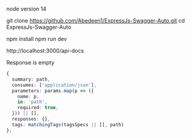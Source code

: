 
node version 14

git clone https://github.com/Abedeen1/ExpressJs-Swagger-Auto.git
cd ExpressJs-Swagger-Auto

npm install
npm run dev

http://localhost:3000/api-docs



Response is empty
```typescript
{
  summary: path,
  consumes: ['application/json'],
  parameters: params.map(p => ({
    name: p,
    in: 'path',
    required: true,
  })) || [],
  responses: {},
  tags: matchingTags(tagsSpecs || [], path)
};
```

